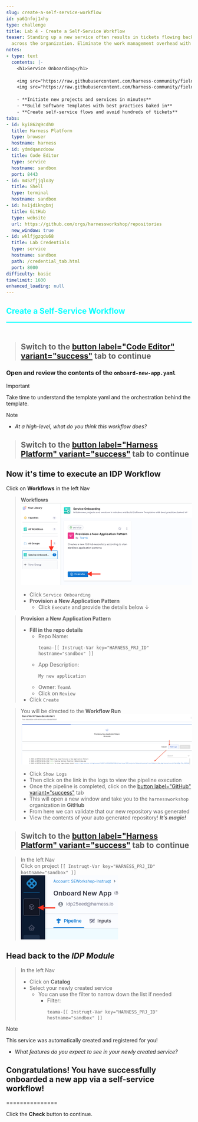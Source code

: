 ```yaml
---
slug: create-a-self-service-workflow
id: ya61nfoj1xhy
type: challenge
title: Lab 4 - Create a Self-Service Workflow
teaser: Standing up a new service often results in tickets flowing back and forth
  across the organization. Eliminate the work management overhead with a process automation.
notes:
- type: text
  contents: |-
    <h1>Service Onboarding</h1>

    <img src="https://raw.githubusercontent.com/harness-community/field-workshops/harness-se/se-workshop-idp/assets/images/idp_Pipeline.svg" width="500" style="display: inline; vertical-align: left;">
    <img src="https://raw.githubusercontent.com/harness-community/field-workshops/harness-se/se-workshop-idp/assets/images/idp_Serving_Image.svg" width="300" style="display: inline; vertical-align: right;">

    - **Initiate new projects and services in minutes**
    - **Build Software Templates with best practices baked in**
    - **Create self-service flows and avoid hundreds of tickets**
tabs:
- id: kyi862q9cdh0
  title: Harness Platform
  type: browser
  hostname: harness
- id: ydmdqanzdoow
  title: Code Editor
  type: service
  hostname: sandbox
  port: 8443
- id: m452fjjqlo3y
  title: Shell
  type: terminal
  hostname: sandbox
- id: hx1jdikngbnj
  title: GitHub
  type: website
  url: https://github.com/orgs/harnessworkshop/repositories
  new_window: true
- id: wklfjgzqdu68
  title: Lab Credentials
  type: service
  hostname: sandbox
  path: /credential_tab.html
  port: 8000
difficulty: basic
timelimit: 1600
enhanced_loading: null
---
```


<style type="text/css" rel="stylesheet">
hr.cyan { background-color: cyan; color: cyan; height: 2px; margin-bottom: -10px; }
h2.cyan { color: cyan; }
</style><h2 class="cyan">Create a Self-Service Workflow</h2>
<hr class="cyan">
<br><br>

> ## Switch to the [button label="Code Editor" variant="success"](tab-1) tab to continue

### Open and review the contents of the `onboard-new-app.yaml`
> [!IMPORTANT]
> Take time to understand the template yaml and the orchestration behind the template.


> [!NOTE]
> - *At a high-level, what do you think this workflow does?*


> ## Switch to the [button label="Harness Platform" variant="success"](tab-0) tab to continue

## Now it's time to execute an IDP Workflow

Click on **Workflows** in the left Nav <br>

> **Workflows** \
>     ![](https://raw.githubusercontent.com/harness-community/field-workshops/harness-se/se-workshop-idp/assets/images/idp_workflow_provision_new_app_pattern.png)
> - Click `Service Onboarding`
> - **Provision a New Application Pattern**
>   - Click `Execute` and provide the details below ↓

> **Provision a New Application Pattern**
> - **Fill in the repo details**
>   - Repo Name: <pre>`teama-[[ Instruqt-Var key="HARNESS_PRJ_ID" hostname="sandbox" ]]`</pre>
>   - App Description: <pre>`My new application`</pre>
>   - Owner: `TeamA`
>   - Click on `Review`
> - Click `Create`

> You will be directed to the **Workflow Run** \
>     ![](https://raw.githubusercontent.com/harness-community/field-workshops/harness-se/se-workshop-idp/assets/images/idp_workflow_run.png)
> - Click `Show Logs`
> - Then click on the link in the logs to view the pipeline execution
> - Once the pipeline is completed, click on the [button label="GitHub" variant="success"](tab-3) tab
> - This will open a new window and take you to the `harnessworkshop` organization in **GitHub**
> - From here we can validate that our new repository was generated
> - View the contents of your auto generated repository!
> ***It’s magic!***


> ## Switch to the [button label="Harness Platform" variant="success"](tab-0) tab to continue

> In the left Nav <br>
> Click on project `[[ Instruqt-Var key="HARNESS_PRJ_ID" hostname="sandbox" ]]` \
   ![](https://raw.githubusercontent.com/harness-community/field-workshops/harness-se/se-workshop-idp/assets/images/idp_project_selection.png)

## Head back to the *IDP Module*

> In the left Nav <br>
> - Click on **Catalog**
> - Select your newly created service
>   - You can use the filter to narrow down the list if needed
>     - Filter: <pre>`teama-[[ Instruqt-Var key="HARNESS_PRJ_ID" hostname="sandbox" ]]`</pre>

> [!NOTE]
> This service was automatically created and registered for you!
> - *What features do you expect to see in your newly created service?*

## Congratulations! You have successfully onboarded a new app via a self-service workflow!

===============

Click the **Check** button to continue.
